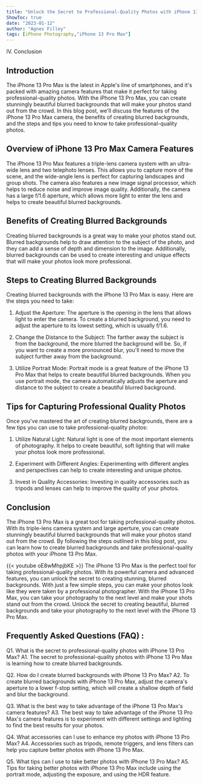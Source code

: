 ```yaml
---
title: "Unlock the Secret to Professional-Quality Photos with iPhone 13 Pro Max: Learn How to Create Blurred Backgrounds!"
ShowToc: true 
date: "2023-01-12"
author: "Agnes Filley" 
tags: [iPhone Photography,"iPhone 13 Pro Max"]
---
```

IV. Conclusion  

## Introduction
The iPhone 13 Pro Max is the latest in Apple's line of smartphones, and it's packed with amazing camera features that make it perfect for taking professional-quality photos. With the iPhone 13 Pro Max, you can create stunningly beautiful blurred backgrounds that will make your photos stand out from the crowd. In this blog post, we'll discuss the features of the iPhone 13 Pro Max camera, the benefits of creating blurred backgrounds, and the steps and tips you need to know to take professional-quality photos.

## Overview of iPhone 13 Pro Max Camera Features
The iPhone 13 Pro Max features a triple-lens camera system with an ultra-wide lens and two telephoto lenses. This allows you to capture more of the scene, and the wide-angle lens is perfect for capturing landscapes and group shots. The camera also features a new image signal processor, which helps to reduce noise and improve image quality. Additionally, the camera has a large f/1.6 aperture, which allows more light to enter the lens and helps to create beautiful blurred backgrounds.

## Benefits of Creating Blurred Backgrounds
Creating blurred backgrounds is a great way to make your photos stand out. Blurred backgrounds help to draw attention to the subject of the photo, and they can add a sense of depth and dimension to the image. Additionally, blurred backgrounds can be used to create interesting and unique effects that will make your photos look more professional.

## Steps to Creating Blurred Backgrounds
Creating blurred backgrounds with the iPhone 13 Pro Max is easy. Here are the steps you need to take:

1. Adjust the Aperture: The aperture is the opening in the lens that allows light to enter the camera. To create a blurred background, you need to adjust the aperture to its lowest setting, which is usually f/1.6.

2. Change the Distance to the Subject: The farther away the subject is from the background, the more blurred the background will be. So, if you want to create a more pronounced blur, you'll need to move the subject further away from the background.

3. Utilize Portrait Mode: Portrait mode is a great feature of the iPhone 13 Pro Max that helps to create beautiful blurred backgrounds. When you use portrait mode, the camera automatically adjusts the aperture and distance to the subject to create a beautiful blurred background.

## Tips for Capturing Professional Quality Photos
Once you've mastered the art of creating blurred backgrounds, there are a few tips you can use to take professional-quality photos:

1. Utilize Natural Light: Natural light is one of the most important elements of photography. It helps to create beautiful, soft lighting that will make your photos look more professional.

2. Experiment with Different Angles: Experimenting with different angles and perspectives can help to create interesting and unique photos.

3. Invest in Quality Accessories: Investing in quality accessories such as tripods and lenses can help to improve the quality of your photos.

## Conclusion
The iPhone 13 Pro Max is a great tool for taking professional-quality photos. With its triple-lens camera system and large aperture, you can create stunningly beautiful blurred backgrounds that will make your photos stand out from the crowd. By following the steps outlined in this blog post, you can learn how to create blurred backgrounds and take professional-quality photos with your iPhone 13 Pro Max.

{{< youtube oE8wMhpjbKE >}} 
The iPhone 13 Pro Max is the perfect tool for taking professional-quality photos. With its powerful camera and advanced features, you can unlock the secret to creating stunning, blurred backgrounds. With just a few simple steps, you can make your photos look like they were taken by a professional photographer. With the iPhone 13 Pro Max, you can take your photography to the next level and make your shots stand out from the crowd. Unlock the secret to creating beautiful, blurred backgrounds and take your photography to the next level with the iPhone 13 Pro Max.

## Frequently Asked Questions (FAQ) :
Q1. What is the secret to professional-quality photos with iPhone 13 Pro Max?
A1. The secret to professional-quality photos with iPhone 13 Pro Max is learning how to create blurred backgrounds.

Q2. How do I create blurred backgrounds with iPhone 13 Pro Max?
A2. To create blurred backgrounds with iPhone 13 Pro Max, adjust the camera's aperture to a lower f-stop setting, which will create a shallow depth of field and blur the background.

Q3. What is the best way to take advantage of the iPhone 13 Pro Max's camera features?
A3. The best way to take advantage of the iPhone 13 Pro Max's camera features is to experiment with different settings and lighting to find the best results for your photos.

Q4. What accessories can I use to enhance my photos with iPhone 13 Pro Max?
A4. Accessories such as tripods, remote triggers, and lens filters can help you capture better photos with iPhone 13 Pro Max.

Q5. What tips can I use to take better photos with iPhone 13 Pro Max?
A5. Tips for taking better photos with iPhone 13 Pro Max include using the portrait mode, adjusting the exposure, and using the HDR feature.


